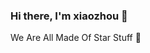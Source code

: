 ### Hi there, I'm xiaozhou 👋

We Are All Made Of Star Stuff 🎨

<!-- ![XIAOZHOU's github stats](https://github-readme-stats.vercel.app/api?username=XIAOZHOUGUO&show_icons=true&theme=vue) -->

<!-- ![Top Langs](https://github-readme-stats.vercel.app/api/top-langs/?username=XIAOZHOUGUO)

<!--
- 🔭 I’m currently working on ...
- 🌱 I’m currently learning ...
- 👯 I’m looking to collaborate on ...
- 🤔 I’m looking for help with ...
- 💬 Ask me about ...
- 📫 How to reach me: ...
- 😄 Pronouns: ...
- ⚡ Fun fact: ...
-->

